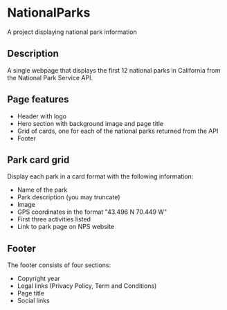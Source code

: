# NationalParks

A project displaying national park information

## Description

A single webpage that displays the first 12 national parks in California from the National Park Service API.

## Page features

- Header with logo
- Hero section with background image and page title
- Grid of cards, one for each of the national parks returned from the API
- Footer

## Park card grid

Display each park in a card format with the following information:

- Name of the park
- Park description (you may truncate)
- Image
- GPS coordinates in the format "43.496 N 70.449 W"
- First three activities listed
- Link to park page on NPS website

## Footer

The footer consists of four sections:

- Copyright year
- Legal links (Privacy Policy, Term and Conditions)
- Page title
- Social links
